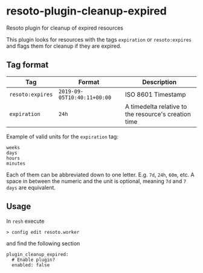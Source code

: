 # resoto-plugin-cleanup-expired
Resoto plugin for cleanup of expired resources

This plugin looks for resources with the tags `expiration` or `resoto:expires` and flags them for cleanup if they are expired.

## Tag format

| Tag              | Format                      | Description                                          |
| ---------------- | --------------------------- | ---------------------------------------------------- |
| `resoto:expires` | `2019-09-05T10:40:11+00:00` | ISO 8601 Timestamp                                   |
| `expiration`     | `24h`                       | A timedelta relative to the resource's creation time |

Example of valid units for the `expiration` tag:

```
weeks
days
hours
minutes
```

Each of them can be abbreviated down to one letter. E.g. `7d`, `24h`, `60m`, etc. A space in between the numeric and the unit is optional, meaning `7d` and `7 days` are equivalent.

## Usage

In `resh` execute

```
> config edit resoto.worker
```

and find the following section

```
plugin_cleanup_expired:
  # Enable plugin?
  enabled: false
```
